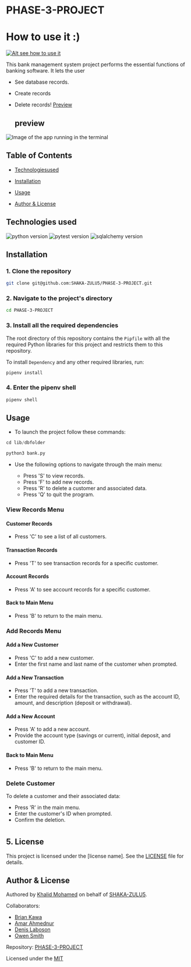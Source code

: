 # PHASE-3-PROJECT

#  How to use it  :)

[![Alt see how to use it ](https://i.postimg.cc/4ygX60Cx/Screencast-from-2023-12-15-01-28-56.gif)](Link_URL)


This bank management system project  performs the essential functions of banking software. It lets the user
* See database records.
* Create records
* Delete records!
[Preview](https://ibb.co/fQymvmn)


   ## preview
<img src="https://i.ibb.co/zNBKJK7/Screenshot-from-2023-12-15-01-28-03.png" alt="Image of the app running in the terminal" title="Money Fantasy">



     
## Table of Contents
- [Technologiesused](#technologiesused)
- [Installation](#installation)
- [Usage](#usage)

- [Author & License](#author--license)

## Technologies used
![python version](https://img.shields.io/badge/python-3.11.0+-re.svg)
![pytest version](https://img.shields.io/badge/pytest-7.2.4+-cyan.svg)
![sqlalchemy version](https://img.shields.io/badge/sqlalchemy-2.1%2B-blue.svg)


## Installation

### 1. Clone the repository

```bash
git clone git@github.com:SHAKA-ZULU5/PHASE-3-PROJECT.git
```

### 2. Navigate to the project's directory

```bash
cd PHASE-3-PROJECT
```

### 3. Install all the required dependencies

The root directory of this repository contains the `Pipfile` with all the required Python libraries for this project and restricts them to this repository.

To install `Dependency` and any other required libraries, run:

```python
pipenv install
```

### 4. Enter the pipenv shell

```python
pipenv shell
```


## Usage
* To launch the project follow these commands:
```python
cd lib/dbfolder
```
```python
python3 bank.py
```

- Use the following options to navigate through the main menu:

   - Press 'S' to view records.
   - Press 'F' to add new records.
   - Press 'R' to delete a customer and associated data.
   - Press 'Q' to quit the program.

### View Records Menu

#### Customer Records

- Press 'C' to see a list of all customers.

#### Transaction Records

- Press 'T' to see transaction records for a specific customer.

#### Account Records

- Press 'A' to see account records for a specific customer.

#### Back to Main Menu

- Press 'B' to return to the main menu.

### Add Records Menu

#### Add a New Customer

- Press 'C' to add a new customer.
- Enter the first name and last name of the customer when prompted.

#### Add a New Transaction

- Press 'T' to add a new transaction.
- Enter the required details for the transaction, such as the account ID, amount, and description (deposit or withdrawal).

#### Add a New Account

- Press 'A' to add a new account.
- Provide the account type (savings or current), initial deposit, and customer ID.

#### Back to Main Menu

- Press 'B' to return to the main menu.

### Delete Customer

To delete a customer and their associated data:

- Press 'R' in the main menu.
- Enter the customer's ID when prompted.
- Confirm the deletion.

#
## 5. License

This project is licensed under the [license name]. See the [LICENSE](LICENSE) file for details.



## Author & License

Authored by [Khalid Mohamed](https://github.com/khalid0310) on behalf of [SHAKA-ZULU5](https://github.com/SHAKA-ZULU5).

Collaborators:
- [Brian Kawa](https://github.com/briankawa)
- [Amar Ahmednur](https://github.com/amaar7)
- [Denis Laboson](https://github.com/Laboso2023)
- [Owen Smith](https://github.com/mwangiowen)

Repository: [PHASE-3-PROJECT](https://github.com/SHAKA-ZULU5/PHASE-3-PROJECT)


Licensed under the [MIT](https://choosealicense.com/licenses/mit/)

